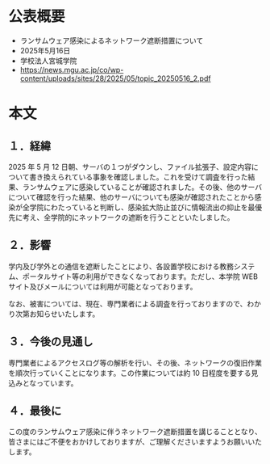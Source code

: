 # 公表概要
- ランサムウェア感染によるネットワーク遮断措置について
- 2025年5月16日
- 学校法人宮城学院
- https://news.mgu.ac.jp/co/wp-content/uploads/sites/28/2025/05/topic_20250516_2.pdf

# 本文
## １．経緯
2025 年 5 月 12 日朝、サーバの１つがダウンし、ファイル拡張子、設定内容について書き換えられている事象を確認しました。これを受けて調査を行った結果、ランサムウェアに感染していることが確認されました。その後、他のサーバについて確認を行った結果、他のサーバについても感染が確認されたことから感染が全学院にわたっていると判断し、感染拡大防止並びに情報流出の抑止を最優先に考え、全学院的にネットワークの遮断を行うことといたしました。

## ２．影響
学内及び学外との通信を遮断したことにより、各設置学校における教務システム、ポータルサイト等の利用ができなくなっております。ただし、本学院 WEB サイト及びメールについては利用が可能となっております。

なお、被害については、現在、専門業者による調査を行っておりますので、わかり次第お知らせいたします。

## ３．今後の見通し
専門業者によるアクセスログ等の解析を行い、その後、ネットワークの復旧作業を順次行っていくことになります。この作業については約 10 日程度を要する見込みとなっています。

## ４．最後に
この度のランサムウェア感染に伴うネットワーク遮断措置を講じることとなり、皆さまにはご不便をおかけしておりますが、ご理解くださいますようお願いいたします。
